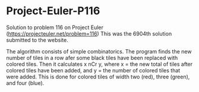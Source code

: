 Project-Euler-P116
==================

Solution to problem 116 on Project Euler (https://projecteuler.net/problem=116)
This was the 6904th solution submitted to the website.

The algorithm consists of simple combinatorics.  The program finds the new number of tiles in a row
afer some black tiles have been replaced with colored tiles.  Then it calculates x nCr y, where 
x = the new total of tiles after colored tiles have been added, and y = the number of colored tiles
that were added.  This is done for colored tiles of width two (red), three (green), and four (blue).

